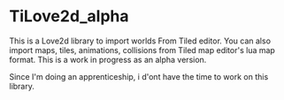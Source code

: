 # TiLove2d_alpha
This is a Love2d library to import worlds From Tiled editor.
You can also import maps, tiles, animations, collisions from Tiled map editor's lua map format.
This is a work in progress as an alpha version.

Since I'm doing an apprenticeship, i d'ont have the time to work on this library.
